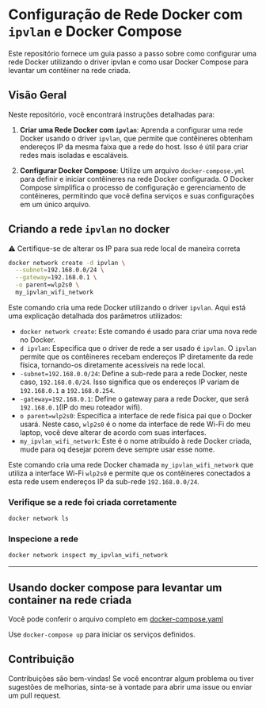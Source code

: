 
# Configuração de Rede Docker com `ipvlan` e Docker Compose


Este repositório fornece um guia passo a passo sobre como configurar uma rede Docker utilizando o driver ipvlan e como usar Docker Compose para levantar um contêiner na rede criada.

## Visão Geral

Neste repositório, você encontrará instruções detalhadas para:

1. **Criar uma Rede Docker com `ipvlan`**: Aprenda a configurar uma rede Docker usando o driver `ipvlan`, que permite que contêineres obtenham endereços IP da mesma faixa que a rede do host. Isso é útil para criar redes mais isoladas e escaláveis.

2. **Configurar Docker Compose**: Utilize um arquivo `docker-compose.yml` para definir e iniciar contêineres na rede Docker configurada. O Docker Compose simplifica o processo de configuração e gerenciamento de contêineres, permitindo que você defina serviços e suas configurações em um único arquivo.


## Criando a rede `ipvlan` no docker
⚠️ Certifique-se de alterar os IP para sua rede local de maneira correta

```bash
docker network create -d ipvlan \
  --subnet=192.168.0.0/24 \
  --gateway=192.168.0.1 \
  -o parent=wlp2s0 \
  my_ipvlan_wifi_network
```

Este comando cria uma rede Docker utilizando o driver `ipvlan`. Aqui está uma explicação detalhada dos parâmetros utilizados:

- `docker network create`: Este comando é usado para criar uma nova rede no Docker.
- `d ipvlan`: Especifica que o driver de rede a ser usado é `ipvlan`. O `ipvlan` permite que os contêineres recebam endereços IP diretamente da rede física, tornando-os diretamente acessíveis na rede local.
- `-subnet=192.168.0.0/24`: Define a sub-rede para a rede Docker, neste caso, `192.168.0.0/24`. Isso significa que os endereços IP variam de `192.168.0.1` a `192.168.0.254`.
- `-gateway=192.168.0.1`: Define o gateway para a rede Docker, que será `192.168.0.1`(IP do meu roteador wifi).
- `o parent=wlp2s0`: Especifica a interface de rede física pai que o Docker usará. Neste caso, `wlp2s0` é o nome da interface de rede Wi-Fi do meu laptop, você deve alterar de acordo com suas interfaces.
- `my_ipvlan_wifi_network`: Este é o nome atribuído à rede Docker criada, mude para oq desejar porem deve sempre usar esse nome.

Este comando cria uma rede Docker chamada `my_ipvlan_wifi_network` que utiliza a interface Wi-Fi `wlp2s0` e permite que os contêineres conectados a esta rede usem endereços IP da sub-rede `192.168.0.0/24`.

### Verifique se a rede foi criada corretamente

```bash
docker network ls
```

### Inspecione a rede

```bash
docker network inspect my_ipvlan_wifi_network
```

---

## Usando docker compose para levantar um container na rede criada

Você pode conferir o arquivo completo em [docker-compose.yaml](https://github.com/joao-pedro-rdo/docker-ipvlan/blob/main/docker-compose.yml)

Use `docker-compose up` para iniciar os serviços definidos.

## Contribuição
Contribuições são bem-vindas! Se você encontrar algum problema ou tiver sugestões de melhorias, sinta-se à vontade para abrir uma issue ou enviar um pull request.



